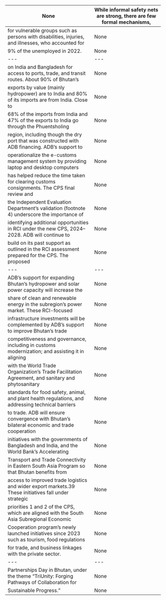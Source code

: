  | None | While informal safety nets are strong, there are few formal mechanisms, | 
 | --- | --- | 
 | for vulnerable groups such as persons with disabilities, injuries, and illnesses, who accounted for | None | 
 | 9% of the unemployed in 2022. | None |  | None | As a landlocked country, Bhutan relies heavily | 
 | --- | --- | 
 | on India and Bangladesh for access to ports, trade, and transit routes. About 90% of Bhutan’s | None | 
 | exports by value (mainly hydropower) are to India and 80% of its imports are from India. Close to | None | 
 | 68% of the imports from India and 47% of the exports to India go through the Phuentsholing | None | 
 | region, including though the dry port that was constructed with ADB financing. ADB’s support to | None | 
 | operationalize the e-customs management system by providing laptop and desktop computers | None | 
 | has helped reduce the time taken for clearing customs consignments. The CPS final review and | None | 
 | the Independent Evaluation Department’s validation (footnote 4) underscore the importance of | None | 
 | identifying additional opportunities in RCI under the new CPS, 2024–2028. ADB will continue to | None | 
 | build on its past support as outlined in the RCI assessment prepared for the CPS. The proposed | None |  | None | will improve connectivity with India and the Asian Highway. | 
 | --- | --- | 
 | ADB’s support for expanding Bhutan’s hydropower and solar power capacity will increase the | None | 
 | share of clean and renewable energy in the subregion’s power market. These RCI-focused | None | 
 | infrastructure investments will be complemented by ADB’s support to improve Bhutan’s trade | None | 
 | competitiveness and governance, including in customs modernization; and assisting it in aligning | None | 
 | with the World Trade Organization’s Trade Facilitation Agreement, and sanitary and phytosanitary | None | 
 | standards for food safety, animal, and plant health regulations, and addressing technical barriers | None | 
 | to trade. ADB will ensure convergence with Bhutan’s bilateral economic and trade cooperation | None | 
 | initiatives with the governments of Bangladesh and India, and the World Bank’s Accelerating | None | 
 | Transport and Trade Connectivity in Eastern South Asia Program so that Bhutan benefits from | None | 
 | access to improved trade logistics and wider export markets.39 These initiatives fall under strategic | None | 
 | priorities 1 and 2 of the CPS, which are aligned with the South Asia Subregional Economic | None | 
 | Cooperation program’s newly launched initiatives since 2023 such as tourism, food regulations | None | 
 | for trade, and business linkages with the private sector. | None |  | None | irst ADB–CSO | 
 | --- | --- | 
 | Partnerships Day in Bhutan, under the theme “TriUnity: Forging Pathways of Collaboration for | None | 
 | Sustainable Progress.” | None | 